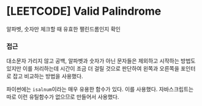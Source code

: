 # [LEETCODE] Valid Palindrome

알파벳, 숫자만 체크할 때 유효한 팰린드롬인지 확인

### 접근

대소문자 가리지 않고 공백, 알파벳과 숫자가 아닌 문자들은 제외하고 시작하는 방법도 있지만 이를 처리하는데 시간이 조금 더 걸릴 것으로 판단하여 왼쪽과 오른쪽을 포인터로 잡고 비교하는 방법을 사용했다.

파이썬에는 `isalnum`이라는 매우 유용한 함수가 있다. 이를 사용했다.
자바스크립트는 따로 이런 유틸함수가 없으므로 만들어서 사용했다.
